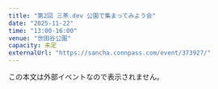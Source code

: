 ```yaml
---
title: "第2回 三茶.dev 公園で集まってみよう会"
date: "2025-11-22"
time: "13:00-16:00"
venue: "世田谷公園"
capacity: 未定
externalUrl: "https://sancha.connpass.com/event/373927/"
---
```


この本文は外部イベントなので表示されません。
